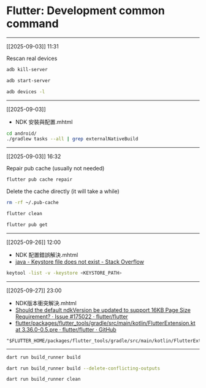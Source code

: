 # Flutter: Development common command

---

[[2025-09-03]] 11:31

Rescan real devices

```bash
adb kill-server
```

```bash
adb start-server
```

```bash
adb devices -l
```

---

[[2025-09-03]]
- NDK 安裝與配置.mhtml

```bash
cd android/
./gradlew tasks --all | grep externalNativeBuild
```

---

[[2025-09-03]] 16:32

Repair pub cache (usually not needed)
```bash
flutter pub cache repair
```

Delete the cache directly (it will take a while)
```bash
rm -rf ~/.pub-cache
```

```bash
flutter clean
```

```bash
flutter pub get
```

---

[[2025-09-26]] 12:00
- NDK 配置錯誤解決.mhtml
- [java - Keystore file does not exist - Stack Overflow](https://stackoverflow.com/questions/42663114/keystore-file-does-not-exist)

```bash
keytool -list -v -keystore <KEYSTORE_PATH>
```

---

[[2025-09-27]] 23:00
- NDK版本衝突解決.mhtml
- [Should the default ndkVersion be updated to support 16KB Page Size Requirement? · Issue #175022 · flutter/flutter](https://github.com/flutter/flutter/issues/175022?utm_source=chatgpt.com)
- [flutter/packages/flutter\_tools/gradle/src/main/kotlin/FlutterExtension.kt at 3.36.0-0.5.pre · flutter/flutter · GitHub](https://github.com/flutter/flutter/blob/3.36.0-0.5.pre/packages/flutter_tools/gradle/src/main/kotlin/FlutterExtension.kt)

```
"$FLUTTER_HOME/packages/flutter_tools/gradle/src/main/kotlin/FlutterExtension.kt"
```

---

```bash
dart run build_runner build
```

```bash
dart run build_runner build --delete-conflicting-outputs
```

```bash
dart run build_runner clean
```

